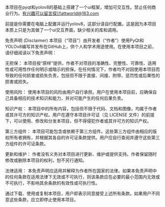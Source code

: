 本项目在pyqt和yolov8的基础上搭建了一个ui框架，增加可交互性。禁止任何商业行为。有兴趣可以留言探讨attworld@163.com

前提是你需要在电脑上配置并运行yolov8，这部分请自行配置。这是因为本项目本质上只是为其做了一个ui交互界面，缺少相关的库和调用。

免责声明 (Disclaimer)
本项目（“项目”）由开发者（“作者”）使用PyQt和YOLOv8编写并发布在GitHub上，供个人和学术用途使用。在使用本项目之前，请仔细阅读以下免责声明：

无担保：
本项目按“原样”提供，作者不对项目的准确性、完整性、可靠性、适用性或可用性作任何明示或暗示的担保。在任何情况下，作者均不对因使用本项目而导致的任何损害或损失负责，包括但不限于直接、间接、附带、惩罚性或后果性的损害或损失。

使用风险：
使用本项目的风险由用户自行承担。用户在使用本项目前，应确保自己具备相应的技术知识和能力，并对可能产生的任何后果负责。

知识产权：
本项目中的所有内容，包括但不限于代码、文档和图像，均属于作者或其许可方的知识产权。用户在遵守本项目许可证（见 LICENSE 文件）的前提下，可以使用、修改和分发本项目，但不得侵犯作者或其许可方的知识产权。

第三方组件：
本项目可能包含或依赖于第三方组件。这些第三方组件由相应的版权所有者拥有，并根据其各自的许可证条款提供。用户应自行查阅并遵守这些第三方组件的许可证条款。

更新和维护：
作者没有义务对本项目进行更新、维护或提供支持。作者保留随时修改或删除本项目的权利，恕不另行通知。

法律适用：
本免责声明应适用并解释为作者所在国家的法律。如果本免责声明中的任何条款在适用法律下无效或不可执行，则该条款应在必要的最小范围内无效或不可执行，不影响其余条款的有效性或可执行性。

通过下载、使用或复制本项目，用户即表示同意接受上述所有条款。如果用户不同意这些条款，应立即停止使用本项目。
